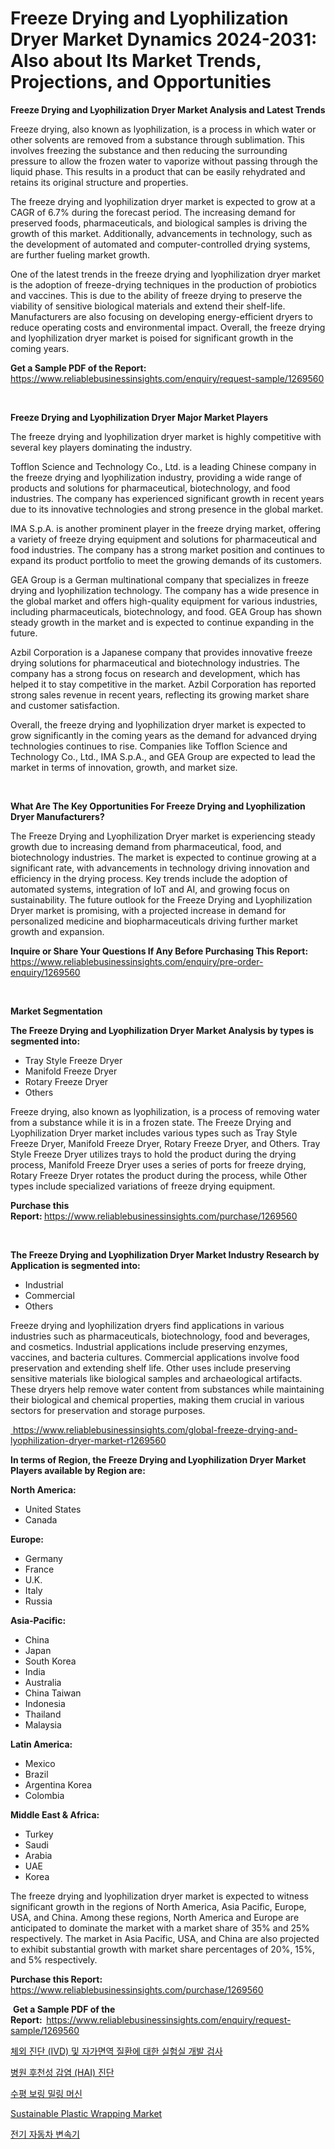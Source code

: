 <p><h1>Freeze Drying and Lyophilization Dryer Market Dynamics 2024-2031: Also about Its Market Trends, Projections, and Opportunities</h1></p><p><strong>Freeze Drying and Lyophilization Dryer Market Analysis and Latest Trends</strong></p>
<p><p>Freeze drying, also known as lyophilization, is a process in which water or other solvents are removed from a substance through sublimation. This involves freezing the substance and then reducing the surrounding pressure to allow the frozen water to vaporize without passing through the liquid phase. This results in a product that can be easily rehydrated and retains its original structure and properties.</p><p>The freeze drying and lyophilization dryer market is expected to grow at a CAGR of 6.7% during the forecast period. The increasing demand for preserved foods, pharmaceuticals, and biological samples is driving the growth of this market. Additionally, advancements in technology, such as the development of automated and computer-controlled drying systems, are further fueling market growth.</p><p>One of the latest trends in the freeze drying and lyophilization dryer market is the adoption of freeze-drying techniques in the production of probiotics and vaccines. This is due to the ability of freeze drying to preserve the viability of sensitive biological materials and extend their shelf-life. Manufacturers are also focusing on developing energy-efficient dryers to reduce operating costs and environmental impact. Overall, the freeze drying and lyophilization dryer market is poised for significant growth in the coming years.</p></p>
<p><strong>Get a Sample PDF of the Report:&nbsp;</strong> <a href="https://www.reliablebusinessinsights.com/enquiry/request-sample/1269560">https://www.reliablebusinessinsights.com/enquiry/request-sample/1269560</a></p>
<p>&nbsp;</p>
<p><strong>Freeze Drying and Lyophilization Dryer Major Market Players</strong></p>
<p><p>The freeze drying and lyophilization dryer market is highly competitive with several key players dominating the industry. </p><p>Tofflon Science and Technology Co., Ltd. is a leading Chinese company in the freeze drying and lyophilization industry, providing a wide range of products and solutions for pharmaceutical, biotechnology, and food industries. The company has experienced significant growth in recent years due to its innovative technologies and strong presence in the global market.</p><p>IMA S.p.A. is another prominent player in the freeze drying market, offering a variety of freeze drying equipment and solutions for pharmaceutical and food industries. The company has a strong market position and continues to expand its product portfolio to meet the growing demands of its customers.</p><p>GEA Group is a German multinational company that specializes in freeze drying and lyophilization technology. The company has a wide presence in the global market and offers high-quality equipment for various industries, including pharmaceuticals, biotechnology, and food. GEA Group has shown steady growth in the market and is expected to continue expanding in the future.</p><p>Azbil Corporation is a Japanese company that provides innovative freeze drying solutions for pharmaceutical and biotechnology industries. The company has a strong focus on research and development, which has helped it to stay competitive in the market. Azbil Corporation has reported strong sales revenue in recent years, reflecting its growing market share and customer satisfaction.</p><p>Overall, the freeze drying and lyophilization dryer market is expected to grow significantly in the coming years as the demand for advanced drying technologies continues to rise. Companies like Tofflon Science and Technology Co., Ltd., IMA S.p.A., and GEA Group are expected to lead the market in terms of innovation, growth, and market size.</p></p>
<p>&nbsp;</p>
<p><strong>What Are The Key Opportunities For Freeze Drying and Lyophilization Dryer Manufacturers?</strong></p>
<p><p>The Freeze Drying and Lyophilization Dryer market is experiencing steady growth due to increasing demand from pharmaceutical, food, and biotechnology industries. The market is expected to continue growing at a significant rate, with advancements in technology driving innovation and efficiency in the drying process. Key trends include the adoption of automated systems, integration of IoT and AI, and growing focus on sustainability. The future outlook for the Freeze Drying and Lyophilization Dryer market is promising, with a projected increase in demand for personalized medicine and biopharmaceuticals driving further market growth and expansion.</p></p>
<p><strong>Inquire or Share Your Questions If Any Before Purchasing This Report:</strong> <a href="https://www.reliablebusinessinsights.com/enquiry/pre-order-enquiry/1269560">https://www.reliablebusinessinsights.com/enquiry/pre-order-enquiry/1269560</a></p>
<p>&nbsp;</p>
<p><strong>Market Segmentation</strong></p>
<p><strong>The Freeze Drying and Lyophilization Dryer Market Analysis by types is segmented into:</strong></p>
<p><ul><li>Tray Style Freeze Dryer</li><li>Manifold Freeze Dryer</li><li>Rotary Freeze Dryer</li><li>Others</li></ul></p>
<p><p>Freeze drying, also known as lyophilization, is a process of removing water from a substance while it is in a frozen state. The Freeze Drying and Lyophilization Dryer market includes various types such as Tray Style Freeze Dryer, Manifold Freeze Dryer, Rotary Freeze Dryer, and Others. Tray Style Freeze Dryer utilizes trays to hold the product during the drying process, Manifold Freeze Dryer uses a series of ports for freeze drying, Rotary Freeze Dryer rotates the product during the process, while Other types include specialized variations of freeze drying equipment.</p></p>
<p><strong>Purchase this Report:&nbsp;</strong><a href="https://www.reliablebusinessinsights.com/purchase/1269560">https://www.reliablebusinessinsights.com/purchase/1269560</a></p>
<p>&nbsp;</p>
<p><strong>The Freeze Drying and Lyophilization Dryer Market Industry Research by Application is segmented into:</strong></p>
<p><ul><li>Industrial</li><li>Commercial</li><li>Others</li></ul></p>
<p><p>Freeze drying and lyophilization dryers find applications in various industries such as pharmaceuticals, biotechnology, food and beverages, and cosmetics. Industrial applications include preserving enzymes, vaccines, and bacteria cultures. Commercial applications involve food preservation and extending shelf life. Other uses include preserving sensitive materials like biological samples and archaeological artifacts. These dryers help remove water content from substances while maintaining their biological and chemical properties, making them crucial in various sectors for preservation and storage purposes.</p></p>
<p><a href="https://www.reliablebusinessinsights.com/global-freeze-drying-and-lyophilization-dryer-market-r1269560">&nbsp;https://www.reliablebusinessinsights.com/global-freeze-drying-and-lyophilization-dryer-market-r1269560</a></p>
<p><strong>In terms of Region, the Freeze Drying and Lyophilization Dryer Market Players available by Region are:</strong></p>
<p>
    <p> <strong> North America: </strong>
        <ul>
            <li>United States</li>
            <li>Canada</li>
        </ul>
        </p> 
    <p> <strong> Europe: </strong>
        <ul>
            <li>Germany</li>
            <li>France</li>
            <li>U.K.</li>
            <li>Italy</li>
            <li>Russia</li>
        </ul>
        </p> 
    <p> <strong> Asia-Pacific: </strong>
        <ul>
            <li>China</li>
            <li>Japan</li>
            <li>South Korea</li>
            <li>India</li>
            <li>Australia</li>
            <li>China Taiwan</li>
            <li>Indonesia</li>
            <li>Thailand</li>
            <li>Malaysia</li>
        </ul>
        </p> 
    <p> <strong> Latin America: </strong>
        <ul>
            <li>Mexico</li>
            <li>Brazil</li>
            <li>Argentina Korea</li>
            <li>Colombia</li>
        </ul>
        </p> 
    <p> <strong> Middle East & Africa: </strong>
        <ul>
            <li>Turkey</li>
            <li>Saudi</li>
            <li>Arabia</li>
            <li>UAE</li>
            <li>Korea</li>
        </ul>
    </p>
    </p>
<p><p>The freeze drying and lyophilization dryer market is expected to witness significant growth in the regions of North America, Asia Pacific, Europe, USA, and China. Among these regions, North America and Europe are anticipated to dominate the market with a market share of 35% and 25% respectively. The market in Asia Pacific, USA, and China are also projected to exhibit substantial growth with market share percentages of 20%, 15%, and 5% respectively.</p></p>
<p><strong>Purchase this Report: </strong><a href="https://www.reliablebusinessinsights.com/purchase/1269560">https://www.reliablebusinessinsights.com/purchase/1269560</a></p>
<p>&nbsp;<strong>Get a Sample PDF of the Report:&nbsp;&nbsp;</strong><a href="https://www.reliablebusinessinsights.com/enquiry/request-sample/1269560">https://www.reliablebusinessinsights.com/enquiry/request-sample/1269560</a></p>
<p><strong></strong></p>
<p><p><a href="https://github.com/bossladyaries0/Market-Research-Report-List-1/blob/main/123218391771.md">체외 진단 (IVD) 및 자가면역 질환에 대한 실험실 개발 검사</a></p><p><a href="https://github.com/puputanisa684/Market-Research-Report-List-1/blob/main/656321391770.md">병원 후천성 감염 (HAI) 진단</a></p><p><a href="https://medium.com/@toreygrimes2022/%EC%88%98%ED%8F%89-%EB%B3%B4%EB%A7%81-%EB%B0%80%EB%A7%81-%EA%B8%B0%EA%B3%84-%EC%8B%9C%EC%9E%A5-%EB%B3%B4%EA%B3%A0%EC%84%9C%EB%8A%94-%EC%9D%B4-%EC%8B%9C%EC%9E%A5%EC%9D%98-%EC%B5%9C%EC%8B%A0-%ED%8A%B8%EB%A0%8C%EB%93%9C%EC%99%80-%EC%84%B1%EC%9E%A5-%EA%B8%B0%ED%9A%8C%EB%A5%BC-%EB%B0%9D%ED%98%80%EC%A4%8D%EB%8B%88%EB%8B%A4-bbe454874a36">수평 보링 밀링 머신</a></p><p><a href="https://github.com/vimar16th/Market-Research-Report-List-4/blob/main/sustainable-plastic-wrapping-market.md">Sustainable Plastic Wrapping Market</a></p><p><a href="https://medium.com/@dessierohan2023/%EC%A0%84%EA%B8%B0-%EC%9E%90%EB%8F%99%EC%B0%A8-%EB%B3%80%EC%86%8D%EA%B8%B0-%EC%8B%9C%EC%9E%A5-%EA%B7%9C%EB%AA%A8-cagr-%ED%8A%B8%EB%A0%8C%EB%93%9C-2024-2030-c424747fa117">전기 자동차 변속기</a></p></p>